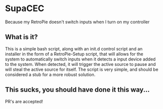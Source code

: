 # SupaCEC
Because my RetroPie doesn't switch inputs when I turn on my controller

## What is it?

This is a simple bash script, along with an init.d control script and an installer 
in the form of a RetroPie-Setup script, that will allows for the system to automatically
switch inputs when it detects a input device added to the system. When detected,
it will trigger the active source to pause and will steal the active source for itself.
The script is very simple, and should be considered a stub for a more robust solution.

## This sucks, you should have done it this way...

PR's are accepted!
